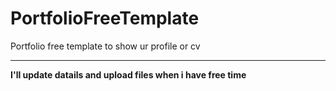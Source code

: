 # PortfolioFreeTemplate
Portfolio free template to show ur profile or cv
<hr>
<b>I'll update datails and upload files when i have free time</b>
